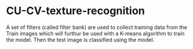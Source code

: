 # CU-CV-texture-recognition
A set of filters (called filter bank) are used to collect training data from the Train images which will furthur be used with a K-means algorithm to train the model. Then the test image is classified using the model.
